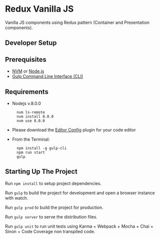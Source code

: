 # Redux Vanilla JS

Vanilla JS components using Redux pattern (Container and Presentation components).

## Developer Setup

Prerequisites
-------------

* [NVM](https://github.com/creationix/nvm) or [Node.js](https://nodejs.org)
* [Gulp Command Line Interface (CLI)](https://github.com/gulpjs/gulp-cli)

Requirements
-------------

* Nodejs v.8.0.0

        nvm ls-remote
        nvm install 8.0.0
        nvm use 8.0.0

* Please download the [Editor Config](http://editorconfig.org/) plugin for your code editor

* From the Terminal:

        npm install -g gulp-cli
        npm run start
        gulp

## Starting Up The Project

Run ```npm install``` to setup project dependencies.

Run ```gulp``` to build the project for development and open a browser instance with watch.

Run ```gulp prod``` to build the project for production.

Run ```gulp server``` to serve the distribution files.

Run ```gulp unit``` to run unit tests using Karma + Webpack + Mocha + Chai + Sinon + Code Coverage non transpiled code.
